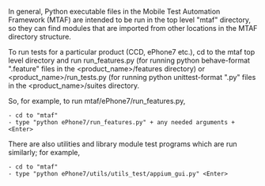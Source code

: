In general, Python executable files in the Mobile Test Automation Framework
(MTAF) are intended to be run in the top level "mtaf" directory,
so they can find modules that are imported from other locations in the MTAF
directory structure.

To run tests for a particular product (CCD, ePhone7 etc.), cd to the 
mtaf top level directory and run <product name>run_features.py (for
running python behave-format ".feature" files in the <product_name>/features
directory) or <product_name>/run_tests.py (for running python unittest-format
".py" files in the <product_name>/suites directory.

So, for example, to run mtaf/ePhone7/run_features.py, 

    - cd to "mtaf"
    - type "python ePhone7/run_features.py" + any needed arguments + <Enter>

There are also utilities and library module test programs which are run 
similarly; for example,
    
    - cd to "mtaf"
    - type "python ePhone7/utils/utils_test/appium_gui.py" <Enter>